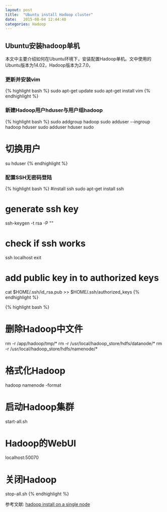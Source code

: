 ```yaml
---
layout: post
title:  "Ubuntu install Hadoop cluster"
date:   2015-08-04 12:44:40
categories: Hadoop
---
```


## Ubuntu安装hadoop单机

本文中主要介绍如何在Ubuntu环境下，安装配置Hadoop单机。文中使用的Ubuntu版本为14.02，Hadoop版本为2.7.0，

### 更新并安装vim
{% highlight bash %}
sudo apt-get update
sudo apt-get install vim
{% endhighlight %}

### 新建Hadoop用户hduser与用户组hadoop
{% highlight bash %}
sudo addgroup hadoop
sudo adduser --ingroup hadoop hduser
sudo adduser hduser sudo
# 切换用户
su hduser
{% endhighlight %}

### 配置SSH无密码登陆
{% highlight bash %}
#install ssh
sudo apt-get install ssh
# generate ssh key
ssh-keygen -t rsa -P ""
# check if ssh works
ssh localhost
exit
# add public key in to authorized keys
cat $HOME/.ssh/id_rsa.pub >> $HOME/.ssh/authorized_keys
{% endhighlight %}




{% highlight  bash %}
# 删除Hadoop中文件
rm -r /app/hadoop/tmp/*
rm -r /usr/local/hadoop_store/hdfs/datanode/*
rm -r /usr/local/hadoop_store/hdfs/namenode/*

# 格式化Hadoop
hadoop namenode -format

# 启动Hadoop集群
start-all.sh

# Hadoop的WebUI
localhost:50070

# 关闭Hadoop
stop-all.sh
{% endhighlight %}

参考文献:
[hadoop install on a single node]

[hadoop install on a single node]: http://www.bogotobogo.com/Hadoop/BigData_hadoop_Install_on_ubuntu_single_node_cluster.php
